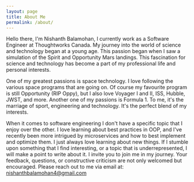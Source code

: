 ```yaml
---
layout: page
title: About Me
permalink: /about/
---
```


Hello there, I'm Nishanth Balamohan, I currently work as a Software Engineer at Thoughtworks Canada. My journey into the world of science and technology began at a young age. This passion began when I saw a simulation of the Spirit and Opportunity Mars landings. This fascination for science and technology has become a part of my professional life and personal interests. 

One of my greatest passions is space technology. I love following the various space programs that are going on. Of course my favourite program is still Opportunity (RIP Oppy), but I also love Voyager I and II, ISS, Hubble, JWST, and more. Another one of my passions is Formula 1. To me, it's the marriage of sport, engineering and technology. It's the perfect blend of my interests.   

When it comes to software engineering I don't have a specific topic that I enjoy over the other. I love learning about best practices in OOP, and I've recently been more intrigued by microservices and how to best implement and optimize them. I just always love learning about new things. If I stumble upon something that I find interesting, or a topic that is underrepresented, I will make a point to write about it. I invite you to join me in my journey. Your feedback, questions, or constructive criticism are not only welcomed but encouraged. Please reach out to me via email at: <nishanthbalamohan4@gmail.com>

